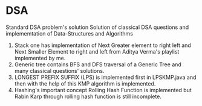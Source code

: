 # DSA
Standard DSA problem's solution
Solution of classical DSA questions and implememtation of Data-Structures and Algorithms
1) Stack one has implementation of Next Greater element to right left and Next Smaller Element to right and left from Aditya Verma's playlist 
implemented by me.
2) Generic tree contains BFS and DFS traversal of a Generic Tree and many classical questions' solutions.
3) LONGEST PREFIX SUFFIX (LPS) is implemented first in LPSKMP.java and then with the help of this KMP algorithm is implemented.
4) Hashing's important concept Rolling Hash Function is implemented but Rabin Karp through rolling hash function is still incomplete.
